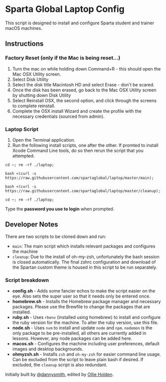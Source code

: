 # Sparta Global Laptop Config

This script is designed to install and configure Sparta student and trainer macOS machines.

## Instructions

### Factory Reset (only if the Mac is being reset...)

1. Turn the mac on while holding down Command+R - this should open the Mac OSX Utility screen.
2. Select Disk Utility
3. Select the disk title Macintosh HD and select Erase - don't be scared.
4. Once the disk has been erased, go back to the Mac OSX Utility screen by shutting down Disk Utility
5. Select Reinstall OSX, the second option, and click through the screens to complete reinstall.
6. Complete the OSX install Wizard and create the profile with the necessary credentials (sourced from admin).

### Laptop Script

1. Open the Terminal application.
2. Run the following install scripts, one after the other. If promted to install Xcode Command Line tools, do so then rerun the script that you attempted.

```shell
cd ~; rm -rf ./laptop;

bash <(curl -s https://raw.githubusercontent.com/spartaglobal/laptop/master/main);

bash <(curl -s https://raw.githubusercontent.com/spartaglobal/laptop/master/cleanup);

cd ~; rm -rf ./laptop;

```
Type the **password you use to login** when prompted.

## Developer Notes

There are two scripts to be cloned down and run:
 - `main`: The main script which installs relevant packages and configures the machine
 - `cleanup`: Due to the install of oh-my-zsh, unfortunately the bash session is closed automatically. The final zshrc configuration and download of the Spartan custom theme is housed in this script to be run separately.
 
### Script breakdown

 - **config.sh** - Adds some fancier echos to make the script easier on the eye. Also sets the super user so that it needs only be entered once.
 - **homebrew.sh** - Installs the Homebrew package manager and necessary packages. Please use the Brewfile to change the packages that are installed.
 - **ruby.sh** - Uses `rbenv` (installed using homebrew) to install and configure the ruby version for the machine. To alter the ruby version, use this file.
 - **node.sh** - Uses `nvm` to install and update `node` and `npm`. `nodemon` is the only package to be pre-installed, all others are currently added in lessons. However, any node packages can be added here.
 - **macos.sh** - Configures the machine including user preferences, default images and desktop backgrounds. 
 - **ohmyzsh.sh** - Installs `zsh` and `oh-my-zsh` for easier command line usage. Can be excluded from the script to leave plain bash if desired. If excluded, the `cleanup` script is also redundant.

Initially built by [@dannysmith](http://github.com/dannysmith), edited by [Ollie Holden](http://github.com/odholden).
